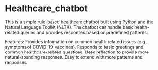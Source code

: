 # Healthcare_chatbot
This is a simple rule-based healthcare chatbot built using Python and the Natural Language Toolkit (NLTK). The chatbot can handle basic health-related queries and provides responses based on predefined patterns.

Features:
Provides information on common health-related issues (e.g., symptoms of COVID-19, vaccines).
Responds to basic greetings and common healthcare-related questions.
Uses reflection to provide more natural-sounding responses.
Easy to extend with more patterns and responses.
